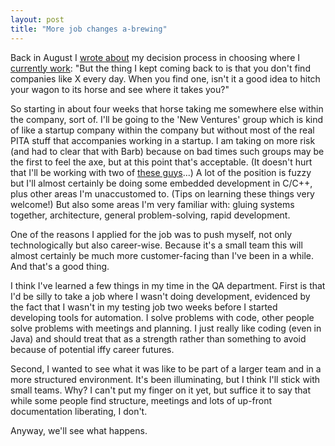 ```yaml
---
layout: post
title: "More job changes a-brewing"
---
```




Back in August I <a href="http://www.cwinters.com/news/display/3231">wrote about</a> my decision process in choosing where I <a href="http://www.vocollect.com/">currently work</a>: "But the thing I kept coming back to is that you don't find companies like X every day. When you find one, isn't it a good idea to hitch your wagon to its horse and see where it takes you?"

<p>So starting in about four weeks that horse taking me somewhere else within the company, sort of. I'll be going to the 'New Ventures' group which is kind of like a startup company within the company but without most of the real PITA stuff that accompanies working in a startup. I am taking on more risk (and had to clear that with Barb) because on bad times such groups may be the first to feel the axe, but at this point that's acceptable. (It doesn't hurt that I'll be working with two of <a href="http://www.vocollect.com/us/company/management.php">these guys</a>...) A lot of the position is fuzzy but I'll almost certainly be doing some embedded development in C/C++, plus other areas I'm unaccustomed to. (Tips on learning these things very welcome!) But also some areas I'm very familiar with: gluing systems together, architecture, general problem-solving, rapid development.</p>

<p>One of the reasons I applied for the job was to push myself, not only technologically but also career-wise. Because it's a small team this will almost certainly be much more customer-facing than I've been in a while. And that's a good thing.</p>

<p>I think I've learned a few things in my time in the QA department. First is that I'd be silly to take a job where I wasn't doing development, evidenced by the fact that I wasn't in my testing job two weeks before I started developing tools for automation. I solve problems with code, other people solve problems with meetings and planning. I just really like coding (even in Java) and should treat that as a strength rather than something to avoid because of potential iffy career futures.</p>

<p>Second, I wanted to see what it was like to be part of a larger team and in a more structured environment. It's been illuminating, but I think I'll stick with small teams. Why? I can't put my finger on it yet, but suffice it to say that while some people find structure, meetings and lots of up-front documentation liberating, I don't.</p>

<p>Anyway, we'll see what happens.</p>


